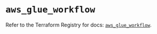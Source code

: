 # `aws_glue_workflow`

Refer to the Terraform Registry for docs: [`aws_glue_workflow`](https://registry.terraform.io/providers/hashicorp/aws/4.54.0/docs/resources/glue_workflow).
